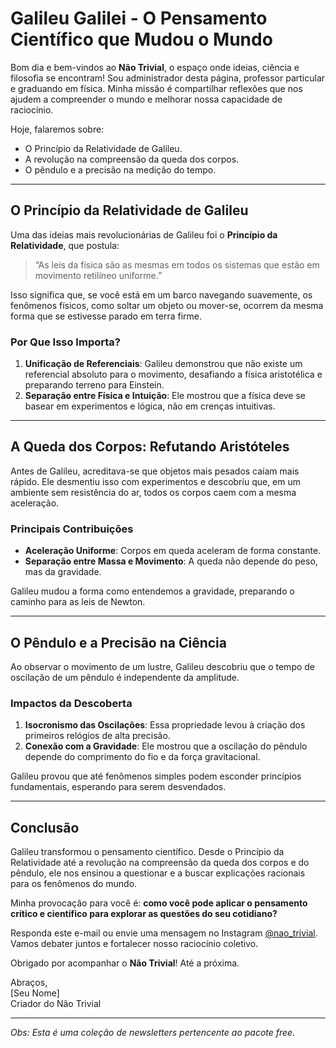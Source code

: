 # Galileu Galilei - O Pensamento Científico que Mudou o Mundo  

Bom dia e bem-vindos ao **Não Trivial**, o espaço onde ideias, ciência e filosofia se encontram! Sou administrador desta página, professor particular e graduando em física. Minha missão é compartilhar reflexões que nos ajudem a compreender o mundo e melhorar nossa capacidade de raciocínio.  

Hoje, falaremos sobre:  
- O Princípio da Relatividade de Galileu.  
- A revolução na compreensão da queda dos corpos.  
- O pêndulo e a precisão na medição do tempo.  

---

## O Princípio da Relatividade de Galileu  

Uma das ideias mais revolucionárias de Galileu foi o **Princípio da Relatividade**, que postula:  
> “As leis da física são as mesmas em todos os sistemas que estão em movimento retilíneo uniforme.”  

Isso significa que, se você está em um barco navegando suavemente, os fenômenos físicos, como soltar um objeto ou mover-se, ocorrem da mesma forma que se estivesse parado em terra firme.  

### Por Que Isso Importa?  

1. **Unificação de Referenciais**: Galileu demonstrou que não existe um referencial absoluto para o movimento, desafiando a física aristotélica e preparando terreno para Einstein.  
2. **Separação entre Física e Intuição**: Ele mostrou que a física deve se basear em experimentos e lógica, não em crenças intuitivas.  

---

## A Queda dos Corpos: Refutando Aristóteles  

Antes de Galileu, acreditava-se que objetos mais pesados caíam mais rápido. Ele desmentiu isso com experimentos e descobriu que, em um ambiente sem resistência do ar, todos os corpos caem com a mesma aceleração.  

### Principais Contribuições  

- **Aceleração Uniforme**: Corpos em queda aceleram de forma constante.  
- **Separação entre Massa e Movimento**: A queda não depende do peso, mas da gravidade.  

Galileu mudou a forma como entendemos a gravidade, preparando o caminho para as leis de Newton.  

---

## O Pêndulo e a Precisão na Ciência  

Ao observar o movimento de um lustre, Galileu descobriu que o tempo de oscilação de um pêndulo é independente da amplitude.  

### Impactos da Descoberta  

1. **Isocronismo das Oscilações**: Essa propriedade levou à criação dos primeiros relógios de alta precisão.  
2. **Conexão com a Gravidade**: Ele mostrou que a oscilação do pêndulo depende do comprimento do fio e da força gravitacional.  

Galileu provou que até fenômenos simples podem esconder princípios fundamentais, esperando para serem desvendados.  

---

## Conclusão  

Galileu transformou o pensamento científico. Desde o Princípio da Relatividade até a revolução na compreensão da queda dos corpos e do pêndulo, ele nos ensinou a questionar e a buscar explicações racionais para os fenômenos do mundo.  

Minha provocação para você é: **como você pode aplicar o pensamento crítico e científico para explorar as questões do seu cotidiano?**  

Responda este e-mail ou envie uma mensagem no Instagram [@nao_trivial](https://www.instagram.com/nao_trivial). Vamos debater juntos e fortalecer nosso raciocínio coletivo.  

Obrigado por acompanhar o **Não Trivial**! Até a próxima.  

Abraços,  
[Seu Nome]  
Criador do Não Trivial  

---

_Obs: Esta é uma coleção de newsletters pertencente ao pacote free._
